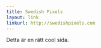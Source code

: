 ```yaml
---
title: Swedish Pixels
layout: link
linkurl: http://swedishpixels.com
---
```


Detta är en rätt cool sida.